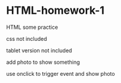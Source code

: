 # HTML-homework-1
HTML some practice 

css not included

tablet version not included

add photo to show something

use onclick to trigger event and show photo
